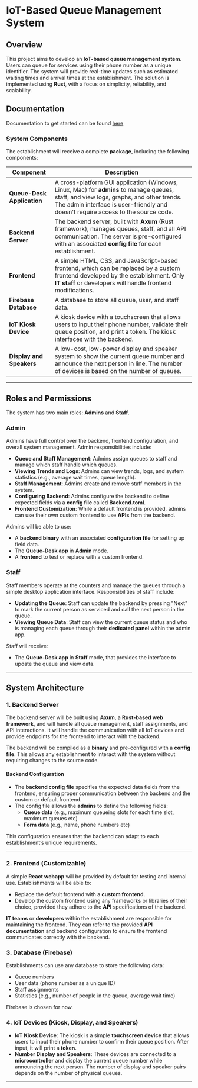 # IoT-Based Queue Management System

## Overview

This project aims to develop an **IoT-based queue management system**. Users can queue for services using their phone number as a unique identifier. The system will provide real-time updates such as estimated waiting times and arrival times at the establishment. The solution is implemented using **Rust**, with a focus on simplicity, reliability, and scalability.

## Documentation
Documentation to get started can be found [here](docs/GettingStarted.md)

### System Components

The establishment will receive a complete **package**, including the following components:

| **Component**                        | **Description**                                                                                                                                                      |
|--------------------------------------|----------------------------------------------------------------------------------------------------------------------------------------------------------------------|
| **Queue-Desk Application**  | A cross-platform GUI application (Windows, Linux, Mac) for **admins** to manage queues, staff, and view logs, graphs, and other trends. The admin interface is user-friendly and doesn't require access to the source code. |
| **Backend Server**     | The backend server, built with **Axum** (Rust framework), manages queues, staff, and all API communication. The server is pre-configured with an associated **config file** for each establishment. |
| **Frontend**        | A simple HTML, CSS, and JavaScript-based frontend, which can be replaced by a custom frontend developed by the establishment. Only **IT staff** or developers will handle frontend modifications. |
| **Firebase Database**                  | A database to store all queue, user, and staff data. |
| **IoT Kiosk Device**                  | A kiosk device with a touchscreen that allows users to input their phone number, validate their queue position, and print a token. The kiosk interfaces with the backend. |
| **Display and Speakers**              | A low-cost, low-power display and speaker system to show the current queue number and announce the next person in line. The number of devices is based on the number of queues. |

---

## Roles and Permissions

The system has two main roles: **Admins** and **Staff**.

### Admin
Admins have full control over the backend, frontend configuration, and overall system management. Admin responsibilities include:
- **Queue and Staff Management**: Admins assign queues to staff and manage which staff handle which queues.
- **Viewing Trends and Logs**: Admins can view trends, logs, and system statistics (e.g., average wait times, queue length).
- **Staff Management**: Admins create and remove staff members in the system.
- **Configuring Backend**: Admins configure the backend to define expected fields via a **config file** called **Backend.toml**.
- **Frontend Customization**: While a default frontend is provided, admins can use their own custom frontend to use **APIs** from the backend.

Admins will be able to use:
- A **backend binary** with an associated **configuration file** for setting up field data.
- The **Queue-Desk app** in **Admin** mode.
- A **frontend** to test or replace with a custom frontend.

### Staff
Staff members operate at the counters and manage the queues through a simple desktop application interface. Responsibilities of staff include:
- **Updating the Queue**: Staff can update the backend by pressing "Next" to mark the current person as serviced and call the next person in the queue.
- **Viewing Queue Data**: Staff can view the current queue status and who is managing each queue through their **dedicated panel** within the admin app.

Staff will receive:
- The **Queue-Desk app** in **Staff** mode, that provides the interface to update the queue and view data.

---

## System Architecture

### 1. **Backend Server**
The backend server will be built using **Axum**, a **Rust-based web framework**, and will handle all queue management, staff assignments, and API interactions. It will handle the communication with all IoT devices and provide endpoints for the frontend to interact with the backend.

The backend will be compiled as a **binary** and pre-configured with a **config file**. This allows any establishment to interact with the system without requiring changes to the source code.

#### Backend Configuration

- The **backend config file** specifies the expected data fields from the frontend, ensuring proper communication between the backend and the custom or default frontend.
- The config file allows the **admins** to define the following fields:
  - **Queue data** (e.g., maximum queueing slots for each time slot, maximum queues etc)
  - **Form data** (e.g., name, phone numbers etc)

This configuration ensures that the backend can adapt to each establishment’s unique requirements.

---

### 2. **Frontend (Customizable)**
A simple **React webapp** will be provided by default for testing and internal use. Establishments will be able to:
- Replace the default frontend with a **custom frontend**.
- Develop the custom frontend using any frameworks or libraries of their choice, provided they adhere to the **API** specifications of the backend.

**IT teams** or **developers** within the establishment are responsible for maintaining the frontend. They can refer to the provided **API documentation** and backend configuration to ensure the frontend communicates correctly with the backend.

### 3. **Database (Firebase)**
Establishments can use any database to store the following data:
- Queue numbers
- User data (phone number as a unique ID)
- Staff assignments
- Statistics (e.g., number of people in the queue, average wait time)

Firebase is chosen for now.

### 4. **IoT Devices (Kiosk, Display, and Speakers)**
- **IoT Kiosk Device**: The kiosk is a simple **touchscreen device** that allows users to input their phone number to confirm their queue position. After input, it will print a **token**.
- **Number Display and Speakers**: These devices are connected to a **microcontroller** and display the current queue number while announcing the next person. The number of display and speaker pairs depends on the number of physical queues.

---
